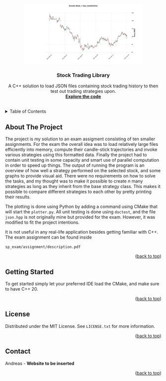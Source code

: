 <a name="readme-top"></a>
<!-- PROJECT LOGO -->
<br />
<div align="center">
  <a href="https://github.com/Andreas1331/sp_exam">
    <img src="images/candlesticks_plot.png" alt="Logo" width="384" height="191">
  </a>

<h3 align="center">Stock Trading Library</h3>

  <p align="center">
    A C++ solution to load JSON files containing stock trading history to then test out trading strategies upon.
    <br />
    <a href="https://github.com/Andreas1331/sp_exam/tree/main/project"><strong>Explore the code</strong></a>
    <br />
    <br />
  </p>
</div>


<!-- TABLE OF CONTENTS -->
<details>
  <summary>Table of Contents</summary>
  <ol>
    <li><a href="#about-the-project">About The Project</a></li>
    <li>
      <a href="#getting-started">Getting Started</a>
    </li>
    <li><a href="#license">License</a></li>
    <li><a href="#contact">Contact</a></li>
        <li><a href="#acknowledgments">Acknowledgments</a></li>
  </ol>
</details>


<!-- ABOUT THE PROJECT -->
## About The Project

The project is my solution to an exam assigment consisting of ten smaller assignments. For the exam the overall idea was to load relatively large files efficiently into memory, compute their candle-stick trajectories and invoke various strategies using this formatted data. Finally the project had to contain unit testing in some capacity and smart use of parallel computation in order to speed up things. The output of running the program is an overview of how well a strategy performed on the selected stock, and some graphs to provide visual aid. There were no requirements on how to solve the tasks, and my thought was to make it possible to create *n* many strategies as long as they inherit from the base strategy class. This makes it possible to compare different strategies to each other by pretty printing their results.

The plotting is done using Python by adding a command using CMake that will start the ``plotter.py``. All unit testing is done using ``doctest``, and the file ``json.hpp`` is not originally mine but provided for the exam. However, it was modified to fit the project intentions.

It is not useful in any real-life application besides getting familiar with C++. The exam assignment can be found inside 
```
sp_exam/assignment/description.pdf
```


<p align="right">(<a href="#readme-top">back to top</a>)</p>


<!-- GETTING STARTED -->
## Getting Started

To get started simply let your preferred IDE load the CMake, and make sure to have C++ 20.

<p align="right">(<a href="#readme-top">back to top</a>)</p>


<!-- LICENSE -->
## License

Distributed under the MIT License. See `LICENSE.txt` for more information.

<p align="right">(<a href="#readme-top">back to top</a>)</p>


<!-- CONTACT -->
## Contact

Andreas  - **Website to be inserted**

<p align="right">(<a href="#readme-top">back to top</a>)</p>

